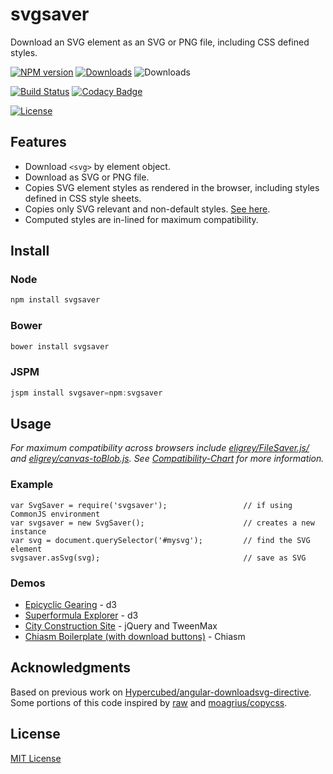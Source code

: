 # svgsaver

Download an SVG element as an SVG or PNG file, including CSS defined styles.

[![NPM version][npm-badge]][npm]
[![Downloads][download-badge]][npm]
![Downloads][bower-badge]

[![Build Status][travis-image]][travis-url]
[![Codacy Badge][codacy-badge]][Codacy]

[![License][license-badge]][MIT License]

## Features
- Download `<svg>` by element object.
- Download as SVG or PNG file.
- Copies SVG element styles as rendered in the browser, including styles defined in CSS style sheets.
- Copies only SVG relevant and non-default styles.  [See here](http://www.w3.org/TR/SVG/propidx.html).
- Computed styles are in-lined for maximum compatibility.

## Install

### Node

```js
npm install svgsaver
```

### Bower

```js
bower install svgsaver
```

### JSPM

```js
jspm install svgsaver=npm:svgsaver
```

## Usage

*For maximum compatibility across browsers include [eligrey/FileSaver.js/](https://github.com/eligrey/FileSaver.js) and [eligrey/canvas-toBlob.js](https://github.com/eligrey/canvas-toBlob.js). See [Compatibility-Chart](https://github.com/Hypercubed/svgsaver/wiki/Compatibility-Chart) for more information.*

### Example

```
var SvgSaver = require('svgsaver');                 // if using CommonJS environment
var svgsaver = new SvgSaver();                      // creates a new instance
var svg = document.querySelector('#mysvg');         // find the SVG element
svgsaver.asSvg(svg);                                // save as SVG
```

### Demos

- [Epicyclic Gearing](http://bl.ocks.org/Hypercubed/db9e99d761f90d87cf43) - d3
- [Superformula Explorer](http://bl.ocks.org/Hypercubed/58fff7215e53d6565f32) - d3
- [City Construction Site](http://codepen.io/Hypercubed/pen/OyWadQ) - jQuery and TweenMax
- [Chiasm Boilerplate (with download buttons)](http://bl.ocks.org/Hypercubed/b01a767b41b0e679aade) - Chiasm

## Acknowledgments
Based on previous work on [Hypercubed/angular-downloadsvg-directive](https://github.com/Hypercubed/angular-downloadsvg-directive).  Some portions of this code inspired by [raw](https://github.com/densitydesign/raw/blob/master/js/directives.js) and [moagrius/copycss](https://github.com/moagrius/copycss).

## License
[MIT License]

[npm]: https://npmjs.org/package/svgsaver
[bower]: https://npmjs.org/package/svgsaver
[Codacy]: https://www.codacy.com/app/hypercubed/svgsaver
[MIT License]: http://en.wikipedia.org/wiki/MIT_License
[travis-url]: https://travis-ci.org/Hypercubed/svgsaver

[travis-image]: https://img.shields.io/travis/Hypercubed/svgsaver.svg
[npm-badge]: https://img.shields.io/npm/v/svgsaver.svg
[bower-badge]: https://img.shields.io/bower/v/svgsaver.svg
[download-badge]: http://img.shields.io/npm/dm/svgsaver.svg
[codacy-badge]: https://api.codacy.com/project/badge/6fe47dae30b34d2da78572b3ea36cfe0
[license-badge]: https://img.shields.io/badge/license-MIT-blue.svg
